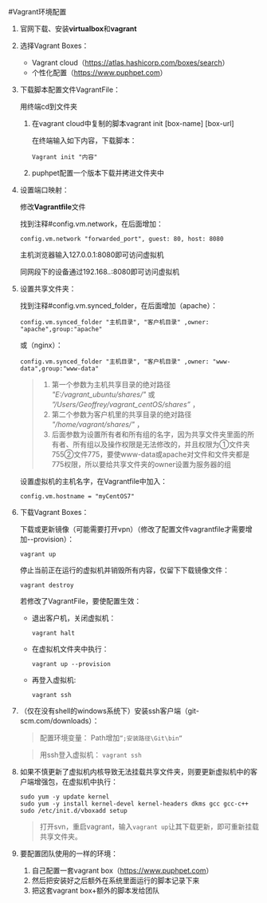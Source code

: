 #Vagrant环境配置

1. 官网下载、安装**virtualbox**和**vagrant**

2. 选择Vagrant Boxes：

	- Vagrant cloud（<https://atlas.hashicorp.com/boxes/search>）
	- 个性化配置（<https://www.puphpet.com>）
	
3. 下载脚本配置文件VagrantFile：

	用终端cd到文件夹
	1. 在vagrant cloud中复制的脚本vagrant init [box-name] [box-url]

		在终端输入如下内容，下载脚本：
		```shell
        Vagrant init "内容"
        ```

	2. puphpet配置一个版本下载并拷进文件夹中
	
4. 设置端口映射：

	修改**Vagrantfile**文件

	找到注释#config.vm.network，在后面增加：
	```text
    config.vm.network "forwarded_port", guest: 80, host: 8080
    ```

	主机浏览器输入127.0.0.1:8080即可访问虚拟机

	同网段下的设备通过192.168.*.*:8080即可访问虚拟机
	
5. 设置共享文件夹：

	找到注释#config.vm.synced_folder，在后面增加（apache）：
	```text
    config.vm.synced_folder "主机目录", "客户机目录" ,owner: "apache",group:"apache"
    ```
	或（nginx）：
	```text
    config.vm.synced_folder "主机目录", "客户机目录" ,owner: "www-data",group:"www-data"
    ```
	>1. 第一个参数为主机共享目录的绝对路径 *"E:/vagrant_ubuntu/shares/"* 或 *”/Users/Geoffrey/vagrant_centOS/shares”* ，
	>2. 第二个参数为客户机里的共享目录的绝对路径 *"/home/vagrant/shares/"* ，
	>3. 后面参数为设置所有者和所有组的名字，因为共享文件夹里面的所有者、所有组以及操作权限是无法修改的，并且权限为①文件夹755②文件775，要使www-data或apache对文件和文件夹都是775权限，所以要给共享文件夹的owner设置为服务器的组
	
	设置虚拟机的主机名字，在Vagrantfile中加入：
	```text
    config.vm.hostname = "myCentOS7"
    ```

6. 下载Vagrant Boxes：

	下载或更新镜像（可能需要打开vpn）（修改了配置文件vagrantfile才需要增加--provision）：
	```shell
    vagrant up
    ```

	停止当前正在运行的虚拟机并销毁所有内容，仅留下下载镜像文件：
    ```shell
    vagrant destroy
    ```
	
	若修改了VagrantFile，要使配置生效：
	- 退出客户机，关闭虚拟机：

	    ```shell
        vagrant halt
        ```
	- 在虚拟机文件夹中执行：

	    ```shell
        vagrant up --provision
        ```
	- 再登入虚拟机:

	    ```shell
        vagrant ssh
        ```

7. （仅在没有shell的windows系统下）安装ssh客户端（git-scm.com/downloads）：

	>配置环境变量：
	>Path增加`“;安装路径\Git\bin“`
	
	>用ssh登入虚拟机：
	>`vagrant ssh `
	
8. 如果不慎更新了虚拟机内核导致无法挂载共享文件夹，则要更新虚拟机中的客户端增强包，在虚拟机中执行：

    ```shell
    sudo yum -y update kernel
    sudo yum -y install kernel-devel kernel-headers dkms gcc gcc-c++
    sudo /etc/init.d/vboxadd setup
    ```

	>打开svn，重启vagrant，输入`vagrant up`让其下载更新，即可重新挂载共享文件夹。
	
9. 要配置团队使用的一样的环境：

	1. 自己配置一套vagrant box（<https://www.puphpet.com>）
	2. 然后把安装好之后额外在系统里面运行的脚本记录下来
	3. 把这套vagrant box+额外的脚本发给团队